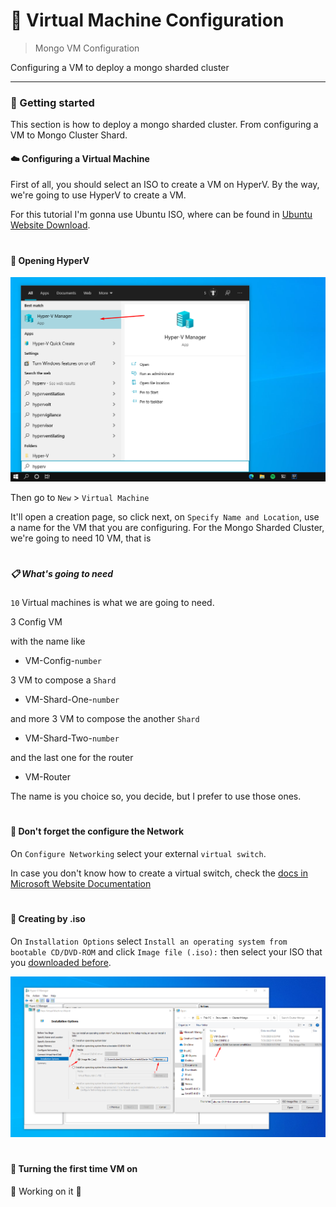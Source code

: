 # 💫 Virtual Machine Configuration

> Mongo VM Configuration

<p>Configuring a VM to deploy a mongo sharded cluster</p>

---

### 🚀 Getting started

This section is how to deploy a mongo sharded cluster. From configuring a VM to Mongo Cluster Shard.

#### :cloud: Configuring a Virtual Machine

First of all, you should select an ISO to create a VM on HyperV. By the way, we're going to use HyperV to create a VM.

For this tutorial I'm gonna use Ubuntu ISO, where can be found in [Ubuntu Website Download](https://ubuntu.com/download/server).

# 

#### :open_file_folder: Opening HyperV

<p align="left">
  <img src="../.github/hyperv-opening.png" alt="Opening HyperV" width="725px">
</p>

Then go to `New` > `Virtual Machine`

It'll open a creation page, so click next, on `Specify Name and Location`, use a name for the VM that you are configuring. For the Mongo Sharded Cluster, we're going to need 10 VM, that is

# 

##### :clipboard: What's going to need

`10` Virtual machines is what we are going to need.

3 Config VM

with the name like

- VM-Config-`number`

3 VM to compose a `Shard`

- VM-Shard-One-`number`

and more 3 VM to compose the another `Shard`

- VM-Shard-Two-`number`

and the last one for the router

- VM-Router


The name is you choice so, you decide, but I prefer to use those ones.

# 

#### :dart: Don't forget the configure the Network

On `Configure Networking` select your external `virtual switch`.

In case you don't know how to create a virtual switch, check the [docs in Microsoft Website Documentation](https://docs.microsoft.com/en-us/windows-server/virtualization/hyper-v/get-started/create-a-virtual-switch-for-hyper-v-virtual-machines) 

# 

#### :electric_plug: Creating by .iso

On `Installation Options` select `Install an operating system from bootable CD/DVD-ROM` and click `Image file (.iso):` then select your ISO that you [downloaded before](#cloud-configuring-a-virtual-machine).

<p align="left">
  <img src="../.github/creating_by_iso.png" alt="Creating VM by ISO" width="975px">
</p>

# 

#### :bookmark: Turning the first time VM on

🚧 Working on it 🚧